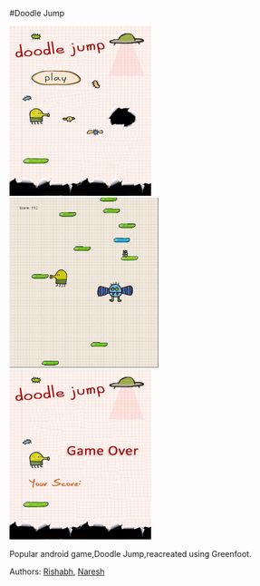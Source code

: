 #Doodle Jump

<img src="images/intro0.jpg" alt="StartMenu" height="300"><img src="images/screenshot2.png" alt="Gameplay" height="300"><img src="images/gameover0.png" alt="alt text" height="300">


Popular android game,Doodle Jump,reacreated using Greenfoot.

Authors: [Rishabh](http://github.com/rishabhkh), [Naresh](https://github.com/NareshPeshwe)
